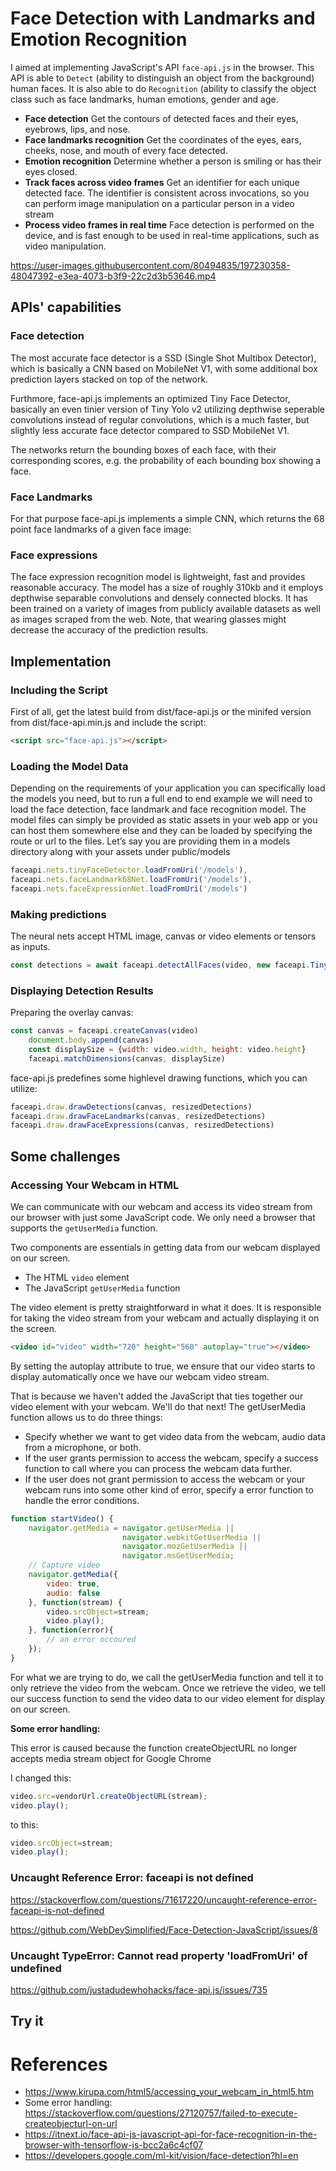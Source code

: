 # Face Detection with Landmarks and Emotion Recognition

I aimed at implementing JavaScript's API `face-api.js` in the browser. This API is able to `Detect` (ability to distinguish an object from the background) human faces. It is also able to do `Recognition` (ability to classify the object class such as face landmarks, human emotions, gender and age.

- **Face detection** Get the contours of detected faces and their eyes, eyebrows, lips, and nose.
- **Face landmarks recognition** Get the coordinates of the eyes, ears, cheeks, nose, and mouth of every face detected.
- **Emotion recognition** Determine whether a person is smiling or has their eyes closed.
- **Track faces across video frames** Get an identifier for each unique detected face. The identifier is consistent across invocations, so you can perform image manipulation on a particular person in a video stream
- **Process video frames in real time** Face detection is performed on the device, and is fast enough to be used in real-time applications, such as video manipulation.

https://user-images.githubusercontent.com/80494835/197230358-48047392-e3ea-4073-b3f9-22c2d3b53646.mp4

## APIs' capabilities

### Face detection

The most accurate face detector is a SSD (Single Shot Multibox Detector), which is basically a CNN based on MobileNet V1, with some additional box prediction layers stacked on top of the network.

Furthmore, face-api.js implements an optimized Tiny Face Detector, basically an even tinier version of Tiny Yolo v2 utilizing depthwise seperable convolutions instead of regular convolutions, which is a much faster, but slightly less accurate face detector compared to SSD MobileNet V1.

The networks return the bounding boxes of each face, with their corresponding scores, e.g. the probability of each bounding box showing a face. 


### Face Landmarks

For that purpose face-api.js implements a simple CNN, which returns the 68 point face landmarks of a given face image:

### Face expressions

The face expression recognition model is lightweight, fast and provides reasonable accuracy. The model has a size of roughly 310kb and it employs depthwise separable convolutions and densely connected blocks. It has been trained on a variety of images from publicly available datasets as well as images scraped from the web. Note, that wearing glasses might decrease the accuracy of the prediction results.



## Implementation

### Including the Script

First of all, get the latest build from dist/face-api.js or the minifed version from dist/face-api.min.js and include the script:

```html
<script src="face-api.js"></script>
```

### Loading the Model Data

Depending on the requirements of your application you can specifically load the models you need, but to run a full end to end example we will need to load the face detection, face landmark and face recognition model. The model files can simply be provided as static assets in your web app or you can host them somewhere else and they can be loaded by specifying the route or url to the files. Let’s say you are providing them in a models directory along with your assets under public/models

```javascript
faceapi.nets.tinyFaceDetector.loadFromUri('/models'),
faceapi.nets.faceLandmark68Net.loadFromUri('/models'),
faceapi.nets.faceExpressionNet.loadFromUri('/models')
```
### Making predictions

The neural nets accept HTML image, canvas or video elements or tensors as inputs.

```javascript
const detections = await faceapi.detectAllFaces(video, new faceapi.TinyFaceDetectorOptions()).withFaceLandmarks().withFaceExpressions()
```

### Displaying Detection Results

Preparing the overlay canvas:

```javascript
const canvas = faceapi.createCanvas(video)
    document.body.append(canvas)
    const displaySize = {width: video.width, height: video.height}
    faceapi.matchDimensions(canvas, displaySize)
```

face-api.js predefines some highlevel drawing functions, which you can utilize:

```javascript
faceapi.draw.drawDetections(canvas, resizedDetections)
faceapi.draw.drawFaceLandmarks(canvas, resizedDetections)
faceapi.draw.drawFaceExpressions(canvas, resizedDetections)
```

## Some challenges

### Accessing Your Webcam in HTML

We can communicate with our webcam and access its video stream from our browser with just some JavaScript code. We only need a browser that supports the `getUserMedia` function.

Two components are essentials in getting data from our webcam displayed on our screen. 

- The HTML `video` element 
- The JavaScript `getUserMedia` function
 
The video element is pretty straightforward in what it does. It is responsible for taking the video stream from your webcam and actually displaying it on the screen.

```html
<video id="video" width="720" height="560" autoplay="true"></video>
```

By setting the autoplay attribute to true, we ensure that our video starts to display automatically once we have our webcam video stream.

That is because we haven't added the JavaScript that ties together our video element with your webcam. We'll do that next! The getUserMedia function allows us to do three things:

- Specify whether we want to get video data from the webcam, audio data from a microphone, or both.
- If the user grants permission to access the webcam, specify a success function to call where you can process the webcam data further.
- If the user does not grant permission to access the webcam or your webcam runs into some other kind of error, specify a error function to handle the error conditions.

```javascript
function startVideo() {
    navigator.getMedia = navigator.getUserMedia ||
                         navigator.webkitGetUserMedia ||
                         navigator.mozGetUserMedia ||
                         navigator.msGetUserMedia;
    // Capture video
    navigator.getMedia({
        video: true,
        audio: false
    }, function(stream) {
        video.srcObject=stream;
        video.play();
    }, function(error){
        // an error occoured
    });
}
```

For what we are trying to do, we call the getUserMedia function and tell it to only retrieve the video from the webcam. Once we retrieve the video, we tell our success function to send the video data to our video element for display on our screen.

**Some error handling:**

This error is caused because the function createObjectURL no longer accepts media stream object for Google Chrome

I changed this:

```javascript
video.src=vendorUrl.createObjectURL(stream);
video.play();
```

to this:

```javascript
video.srcObject=stream;
video.play();
```

### Uncaught Reference Error: faceapi is not defined

https://stackoverflow.com/questions/71617220/uncaught-reference-error-faceapi-is-not-defined

https://github.com/WebDevSimplified/Face-Detection-JavaScript/issues/8

### Uncaught TypeError: Cannot read property 'loadFromUri' of undefined 

https://github.com/justadudewhohacks/face-api.js/issues/735


## Try it







# References

- https://www.kirupa.com/html5/accessing_your_webcam_in_html5.htm
- Some error handling: https://stackoverflow.com/questions/27120757/failed-to-execute-createobjecturl-on-url
- https://itnext.io/face-api-js-javascript-api-for-face-recognition-in-the-browser-with-tensorflow-js-bcc2a6c4cf07
- https://developers.google.com/ml-kit/vision/face-detection?hl=en

